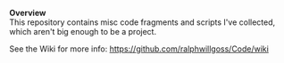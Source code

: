 **Overview**<br/>
This repository contains misc code fragments and scripts I've collected, which aren't big enough to be a project.

See the Wiki for more info:
https://github.com/ralphwillgoss/Code/wiki

